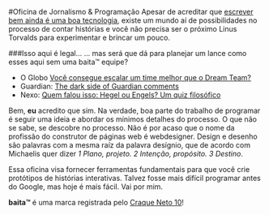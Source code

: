 #Oficina de Jornalismo & Programação
Apesar de acreditar que [escrever bem ainda é uma boa tecnologia](https://www.washingtonpost.com/news/achenblog/wp/2015/10/29/good-writing-is-good-technology/), existe um mundo aí de possibilidades no processo de contar histórias e você não precisa ser o próximo Linus Torvalds para experimentar e brincar um pouco.

###Isso aqui é legal...
... mas será que dá para planejar um lance como esses aqui sem uma baita™ equipe?

* O Globo [Você consegue escalar um time melhor que o Dream Team?](http://infograficos.oglobo.globo.com/rio-2016/voce-consegue-escalar-um-time-melhor-que-o-dream-team.html)
* Guardian: [The dark side of Guardian comments](https://www.theguardian.com/technology/2016/apr/12/the-dark-side-of-guardian-comments)
* Nexo: [Quem falou isso: Hegel ou Engels? Um quiz filosófico](https://www.nexojornal.com.br/interativo/2016/03/11/Quem-falou-isso-Hegel-ou-Engels-Um-quiz-filos%C3%B3fico)

Bem, __eu__ acredito que sim. Na verdade, boa parte do trabalho de programar é seguir uma ideia e abordar os mínimos detalhes do processo. O que não se sabe, se descobre no processo. Não é por acaso que o nome da profissão do construtor de páginas web é webdesigner. Design e desenho são palavras com a mesma raíz da palavra desígnio, que de acordo com Michaelis quer dizer _1 Plano, projeto. 2 Intenção, propósito. 3 Destino_.
  
Essa oficina visa fornecer ferramentas fundamentais para que você crie protótipos de histórias interativas. Talvez fosse mais difícil programar antes do Google, mas hoje é mais fácil. Vai por mim.

__baita™__ é uma marca registrada pelo [Craque Neto 10](https://twitter.com/10neto)!
